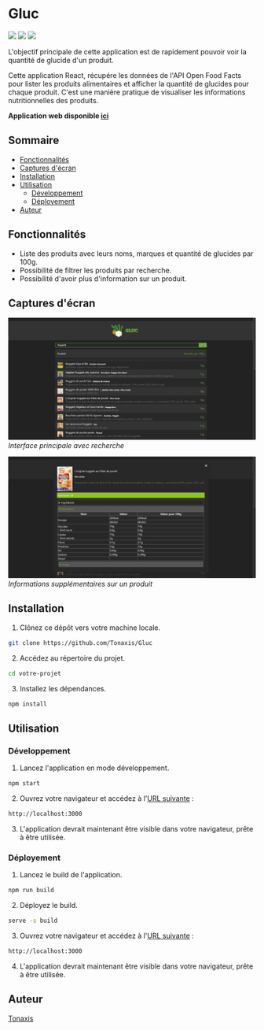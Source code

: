 # Gluc

   ![](https://img.shields.io/badge/React-18.2.0-61DBFB?style=flat-circle&logo=react&logoColor=309698)
   ![](https://img.shields.io/badge/NodeJS-16.0.0-009900?style=flat-circle&logo=node.js)
   ![](https://img.shields.io/npm/v/npm.svg?logo=npm)

L'objectif principale de cette application est de rapidement pouvoir voir la quantité de glucide d'un produit.

Cette application React, récupére les données de l'API Open Food Facts pour lister les produits alimentaires et afficher la quantité de glucides pour chaque produit. C'est une manière pratique de visualiser les informations nutritionnelles des produits.

**Application web disponible [ici](https://gluc.tonaxis.fr/)**

## Sommaire

- [Fonctionnalités](#fonctionnalités)
- [Captures d'écran](#captures-d'écran)
- [Installation](#installation)
- [Utilisation](#utilisation)
    - [Développement](#développement)
    - [Déployement](#déployement)
- [Auteur](#auteur)

## Fonctionnalités

- Liste des produits avec leurs noms, marques et quantité de glucides par 100g.
- Possibilité de filtrer les produits par recherche.
- Possibilité d'avoir plus d'information sur un produit.

## Captures d'écran

![Interface principale avec recherche](./gluc-screenshot.png)
*Interface principale avec recherche*

![Informations supplémentaires sur un produit](./gluc-screenshot-2.png)
*Informations supplémentaires sur un produit*

## Installation

1. Clônez ce dépôt vers votre machine locale.

```bash
git clone https://github.com/Tonaxis/Gluc
```

2. Accédez au répertoire du projet.

```bash
cd votre-projet
```

3. Installez les dépendances.

```bash
npm install
```

## Utilisation

### Développement

1. Lancez l'application en mode développement.

```bash
npm start
```

2. Ouvrez votre navigateur et accédez à l'[URL suivante](http://localhost:3000) :

```bash
http://localhost:3000
```

3. L'application devrait maintenant être visible dans votre navigateur, prête à être utilisée.

### Déployement


1. Lancez le build de l'application.

```bash
npm run build
```

2. Déployez le build.

```bash
serve -s build
```

3. Ouvrez votre navigateur et accédez à l'[URL suivante](http://localhost:3000) :

```bash
http://localhost:3000
```

4. L'application devrait maintenant être visible dans votre navigateur, prête à être utilisée.

## Auteur

[Tonaxis](https://github.com/Tonaxis)
